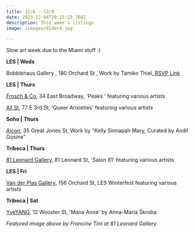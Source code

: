 ```yaml
---
title: 12/6 - 12/9
date: 2023-12-04T20:15:23.760Z
description: This week's listings
image: /images/81dec9.jpg

---
```

S﻿low art week due to the Miami stuff :) 

**LES | W﻿eds** 

Bobblehaus Gallery , 180 Orchard St , Work by Tamiko Thiel[, RSVP Link](https://bobblehaus.com/shop/product/tamiko-thiel-opening-reception/?fbclid=PAAabKUPD0bqt_ACm_7wKCpSSUaZh739sq2k3JPPv95JmzIiTarymTorMq3Fo_aem_AefjJmtpLEdzWo5i6kwFvOHuvc04CgKLPYUbiOEn_W8O4yM1A7p99XBc7I8NMUuA7R7LBoPucqAQhYNhu3IgvoPN)

**LES | Thurs**

[Frosch & Co](https://froschandco.com/current), 34 East Broadway, 'Peaks ' featuring various artists

[All St](https://allstnyc.com/), 77 E 3rd St, 'Queer Anxieties' featuring various artists

**S﻿oho | Thurs**

[Aicon](https://aicon.art/exhibitions/kelly-sinnapah-mary), 35 Great Jones St, Work by "Kelly Sinnapah Mary, Curated by Andil Gosine"

**T﻿ribeca | Thurs**

[81 Leonard Gallery](https://81leonardgallery.com/salon-81/), 81 Leonard St, 'Salon 81' featuring various artists

**L﻿ES | Fri**

[Van der Plas Gallery](https://www.vanderplasgallery.com/), 156 Orchard St, LES Winterfest featuring various artists

**T﻿ribeca | Sat**

[YveYANG](https://yveyang.com/exhibitions/mana-anna), 12 Wooster St, 'Mana Anna' by Anna-Maria Škroba

*F﻿eatured image above by Francine Tint at 81 Leonard Gallery*